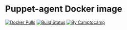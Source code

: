 Puppet-agent Docker image
==========================

[![Docker Pulls](https://img.shields.io/docker/pulls/camptocamp/puppet-agent.svg)](https://hub.docker.com/r/camptocamp/puppet-agent/)
[![Build Status](https://img.shields.io/travis/camptocamp/docker-puppet-agent/master.svg)](https://travis-ci.org/camptocamp/docker-puppet-agent)
[![By Camptocamp](https://img.shields.io/badge/by-camptocamp-fb7047.svg)](http://www.camptocamp.com)
